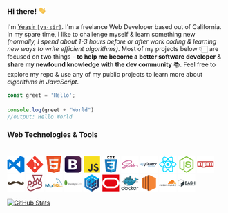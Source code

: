 ### Hi there! <img src="./media/wave.webp" width="18" alt="">

I'm [Yeasir `[ya·sir]`](https://www.yeasirhugais.com). I'm a freelance Web Developer based out of California. In my spare time, I like to challenge myself & learn something new _(normally, I spend about 1-3 hours before or after work coding & learning new ways to write efficient algorithms)_. Most of my projects below 👇🏻 are focused on two things -  **to help me become a better software developer** & **share my newfound knowledge with the dev community** 📚. Feel free to explore my repo & use any of my public projects to learn more about _algorithms in JavaScript_.

```javascript
const greet = 'Hello';

console.log(greet + "World")
//output: Hello World
```

### Web Technologies & Tools
#

<p float="left">
    <img width="40" src="./media/vscode.png" alt="vs code">
    <img width="40" src="./media/git.png" alt="git technology">
    <img width="40" src="./media/html5.png" alt="html 5">
    <img width="40" src="./media/bootstrap.png" alt="bootstrap">
    <img width="40" src="./media/javascript.png" alt="javascript">
    <img width="40" src="./media/css3.png" alt="css 3">
    <img width="40" src="./media/sass.png" alt="sass">
    <img width="40" src="./media/jquery.png" alt="jquery">
    <img width="40" src="./media/react.png" alt="react">
    <img width="40" src="./media/nodejs.png" alt="node js">
    <img width="40" src="./media/npm.png" alt="node package manager">
    <img width="40" src="./media/handlebars.png" alt="handlebars js">
    <img width="40" src="./media/jest.png" alt="jest">
    <img width="40" src="./media/mysql.png" alt="mysql">
    <img width="40" src="./media/mongodb.png" alt="mongo db">
    <img width="40" src="./media/sequelize.png" alt="sequelize orm">
    <img width="40" src="./media/oracle.png" alt="oracle cloud">
    <img width="40" src="./media/docker.png" alt="docker">
    <img width="40" src="./media/ec2.png" alt="aws ec2">
    <img width="40" src="./media/cloudflare.png" alt="cloudflare">
    <img width="40" src="./media/bash.png" alt="bash">
</p>

[![GitHub Stats](https://github-readme-stats.vercel.app/api?username=yeasir01&theme=dark)](https://github.com/yeasir01)
